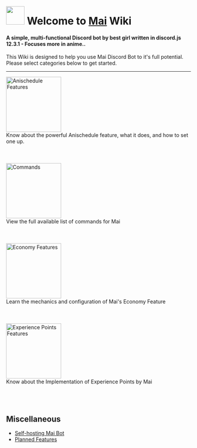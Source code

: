 <h1><img src="https://files.catbox.moe/lha6ok.png" height="50">
 Welcome to <a href = 'https://discordapp.com/oauth2/authorize?client_id=702074452317307061&scope=bot&permissions=1043721303'>Mai</a> Wiki </h1>

#### A simple, multi-functional Discord bot by best girl written in discord.js 12.3.1 - Focuses more in anime..
This Wiki is designed to help you use Mai Discord Bot to it's full potential. Please select categories below to get started.
***
<a href = 'https://github.com/maisans-maid/Mai/wiki/Anischedule'> <img src = "https://i.imgur.com/4u4nt4g.png" height='150'  alt="Anischedule Features"> </a><br>
Know about the powerful Anischedule feature, what it does, and how to set one up.
<br><br><br><br>
<a href = 'https://github.com/maisans-maid/Mai/wiki/Commands'> <img src = "https://i.imgur.com/VhCt3A1.png" height='150' alt="Commands"> </a><br>
View the full available list of commands for Mai
<br><br><br><br>
<a href = 'https://github.com/maisans-maid/Mai/wiki/Economy'> <img src = "https://i.imgur.com/YmbfJ36.png" height='150' alt="Economy Features"> </a><br>
Learn the mechanics and configuration of Mai's Economy Feature
<br><br><br><br>
<a href = 'https://github.com/maisans-maid/Mai/wiki/XP'> <img src = "https://i.imgur.com/vTXWIAj.png" height='150' alt="Experience Points Features"> </a><br>
Know about the Implementation of Experience Points by Mai
<br><br><br><br>

## Miscellaneous
- [Self-hosting Mai Bot](https://github.com/maisans-maid/Mai/wiki/SelfHost)
- [Planned Features](https://github.com/maisans-maid/Mai/wiki/Upcoming)